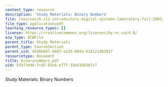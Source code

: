 ```yaml
---
content_type: resource
description: 'Study Materials: Binary Numbers'
file: /courses/6-111-introductory-digital-systems-laboratory-fall-2002/535f3a9efcd503c6ef7f33a51683b7c7_binarynumbers.pdf
file_type: application/pdf
learning_resource_types: []
license: https://creativecommons.org/licenses/by-nc-sa/4.0/
ocw_type: OCWFile
parent_title: Study Materials
parent_type: CourseSection
parent_uid: 45d6b047-b667-a22d-8043-614121d83017
resourcetype: Document
title: binarynumbers.pdf
uid: 535f3a9e-fcd5-03c6-ef7f-33a51683b7c7
---
```

Study Materials: Binary Numbers